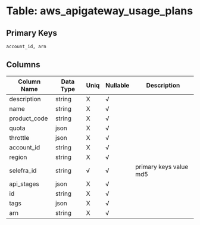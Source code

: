 # Table: aws_apigateway_usage_plans

## Primary Keys 

```
account_id, arn
```


## Columns 

|  Column Name   |  Data Type  | Uniq | Nullable | Description | 
|  ----  | ----  | ----  | ----  | ---- | 
| description | string | X | √ |  | 
| name | string | X | √ |  | 
| product_code | string | X | √ |  | 
| quota | json | X | √ |  | 
| throttle | json | X | √ |  | 
| account_id | string | X | √ |  | 
| region | string | X | √ |  | 
| selefra_id | string | √ | √ | primary keys value md5 | 
| api_stages | json | X | √ |  | 
| id | string | X | √ |  | 
| tags | json | X | √ |  | 
| arn | string | X | √ |  | 


